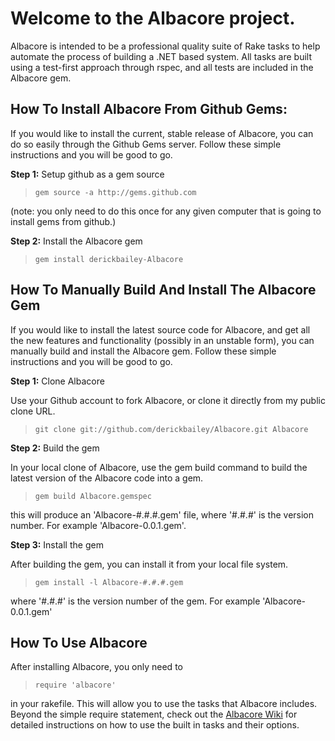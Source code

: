 # Welcome to the Albacore project.

Albacore is intended to be a professional quality suite of Rake tasks to help automate the process of building a .NET based system. All tasks are built using a test-first approach through rspec, and all tests are included in the Albacore gem.

## How To Install Albacore From Github Gems:

If you would like to install the current, stable release of Albacore, you can do so easily through the Github Gems server. Follow these simple instructions and you will be good to go.

**Step 1:** Setup github as a gem source

> `gem source -a http://gems.github.com`

(note: you only need to do this once for any given computer that is going to install gems from github.)

**Step 2:** Install the Albacore gem

> `gem install derickbailey-Albacore`

## How To Manually Build And Install The Albacore Gem

If you would like to install the latest source code for Albacore, and get all the new features and functionality (possibly in an unstable form), you can manually build and install the Albacore gem. Follow these simple instructions and you will be good to go.

**Step 1:** Clone Albacore

Use your Github account to fork Albacore, or clone it directly from my public clone URL.

> `git clone git://github.com/derickbailey/Albacore.git Albacore`

**Step 2:** Build the gem

In your local clone of Albacore, use the gem build command to build the latest version of the Albacore code into a gem.

> `gem build Albacore.gemspec`

this will produce an 'Albacore-#.#.#.gem' file, where '#.#.#' is the version number. For example 'Albacore-0.0.1.gem'.

**Step 3:** Install the gem

After building the gem, you can install it from your local file system.

> `gem install -l Albacore-#.#.#.gem`

where '#.#.#' is the version number of the gem. For example 'Albacore-0.0.1.gem'

## How To Use Albacore

After installing Albacore, you only need to

> `require 'albacore'`

in your rakefile. This will allow you to use the tasks that Albacore includes. Beyond the simple require statement, check out the [Albacore Wiki](http://wiki.github.com/derickbailey/Albacore) for detailed instructions on how to use the built in tasks and their options.